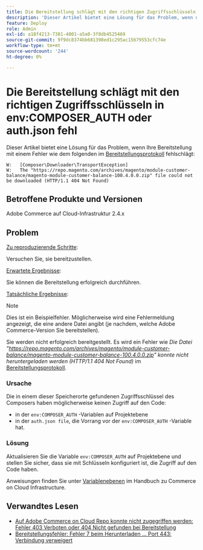 ```yaml
---
title: Die Bereitstellung schlägt mit den richtigen Zugriffsschlüsseln in env:COMPOSER_AUTH oder auth.json fehl
description: 'Dieser Artikel bietet eine Lösung für das Problem, wenn die Bereitstellung mit dem folgenden Fehler fehlschlägt: "Die Datei https://repo.magento.com/archives/magento/module-customer-balance/magento-module-customer-balance-100.4.0.0.zip konnte nicht heruntergeladen werden (HTTP/1.1 404 Not Found)".'
feature: Deploy
role: Admin
exl-id: a18f4213-7381-4001-a5a0-3f8db4525469
source-git-commit: 9f9dc8374bb681398ed1c295ac15679553cfc74e
workflow-type: tm+mt
source-wordcount: '244'
ht-degree: 0%

---
```


# Die Bereitstellung schlägt mit den richtigen Zugriffsschlüsseln in env:COMPOSER_AUTH oder auth.json fehl

Dieser Artikel bietet eine Lösung für das Problem, wenn Ihre Bereitstellung mit einem Fehler wie dem folgenden im [Bereitstellungsprotokoll](/docs/commerce-cloud-service/user-guide/develop/test/log-locations#deploy-log) fehlschlägt:

```
W:   [Composer\Downloader\TransportException]
W:   The "https://repo.magento.com/archives/magento/module-customer-balance/magento-module-customer-balance-100.4.0.0.zip" file could not be downloaded (HTTP/1.1 404 Not Found)
```

## Betroffene Produkte und Versionen

Adobe Commerce auf Cloud-Infrastruktur 2.4.x

## Problem

<u>Zu reproduzierende Schritte</u>:

Versuchen Sie, sie bereitzustellen.

<u>Erwartete Ergebnisse</u>:

Sie können die Bereitstellung erfolgreich durchführen.

<u>Tatsächliche Ergebnisse</u>:

>[!NOTE]
>
>Dies ist ein Beispielfehler. Möglicherweise wird eine Fehlermeldung angezeigt, die eine andere Datei angibt (je nachdem, welche Adobe Commerce-Version Sie bereitstellen).

Sie werden nicht erfolgreich bereitgestellt. Es wird ein Fehler wie *Die Datei &quot;https://repo.magento.com/archives/magento/module-customer-balance/magento-module-customer-balance-100.4.0.0.zip&quot; konnte nicht heruntergeladen werden (HTTP/1.1 404 Not Found)* im [Bereitstellungsprotokoll](/docs/commerce-cloud-service/user-guide/develop/test/log-locations#deploy-log).

### Ursache

Die in einem dieser Speicherorte gefundenen Zugriffsschlüssel des Composers haben möglicherweise keinen Zugriff auf den Code:

* in der `env:COMPOSER_AUTH` -Variablen auf Projektebene
* in der `auth.json file`, die Vorrang vor der `env:COMPOSER_AUTH` -Variable hat.

### Lösung

Aktualisieren Sie die Variable `env:COMPOSER_AUTH` auf Projektebene und stellen Sie sicher, dass sie mit Schlüsseln konfiguriert ist, die Zugriff auf den Code haben.

Anweisungen finden Sie unter [Variablenebenen](https://experienceleague.adobe.com/en/docs/commerce-cloud-service/user-guide/configure/env/variable-levels) im Handbuch zu Commerce on Cloud Infrastructure.

## Verwandtes Lesen

* [Auf Adobe Commerce on Cloud Repo konnte nicht zugegriffen werden: Fehler 403 Verboten oder 404 Nicht gefunden bei Bereitstellung](/docs/commerce-knowledge-base/kb/troubleshooting/deployment/magento-commerce-cloud-repo-could-not-be-accessed-403-forbidden-or-404-not-found-error-when-deploying.html)
* [Bereitstellungsfehler: Fehler 7 beim Herunterladen ... Port 443: Verbindung verweigert](/help/troubleshooting/deployment/deployment-error-downloading-connection-refused-adobe-commerce.md)
